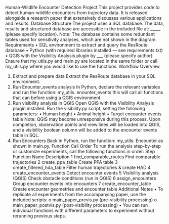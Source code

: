 Human-Wildlife Encounter Detection Project
This project provides code to detect human-wildlife encounters from trajectory data. It is released alongside a research paper that extensively discusses various applications and results.
Database Structure
The project uses a SQL database. The data, results and structured database are accessible in the included file at: _____ (please specify location).
Note: The database contains some redundant tables used for sensitivity analyses, which are not shown in the diagram.
Requirements
•	SQL environment to extract and query the ResRoute database
•	Python (with required libraries installed — see requirements.txt)
•	QGIS with the Visibility Analysis plugin by ___ (please specify author)
Ensure that my_utils.py and main.py are located in the same folder or call my_utils.py where you would like to use the functions.
Workflow Overview
1.	Extract and prepare data
Extract the ResRoute database in your SQL environment.
2.	Run Enounter_events analysis
In Python, declare the relevant variables and run the function: my_utils. enounter_events this will call all functions that can before using a QGIS environment.
3.	Run visibility analysis in QGIS
Open QGIS with the Visibility Analysis plugin installed. Run the visibility.py script, setting the following parameters:
•	Human height
•	Animal height
•	Target encounter events table
Note: QGIS may become unresponsive during this process. Upon completion, observation points and view lines will be loaded into QGIS, and a visibility boolean column will be added to the encounter events table in SQL.
4.	Run Encounters
Back in Python, run the function: my_utils. Encounter as shown in main.py.
Function Call Order
To run the analysis step-by-step or customize experiments, call the following functions in order:
Step	Function Name	Description
1	find_comparable_routes	Find comparable trajectories
2	create_ppa_table	Create PPA table
3	create_filtered_hda_table	Filter human trajectories & create HAD
4	create_encounter_events	Detect encounter events
5	Visibility analysis (QGIS)	Check obstacle conditions (run in QGIS)
6	assign_encounters	Group encounter events into encounters
7	create_encounter_table	Create encounter geometries and encounter table
Additional Notes
•	To replicate all experiments from the accompanying paper, use the included scripts:
o	main_paper_previs.py (pre-visibility processing)
o	main_paper_postvis.py (post-visibility processing)
•	You can run individual functions with different parameters to experiment without rerunning previous steps.



